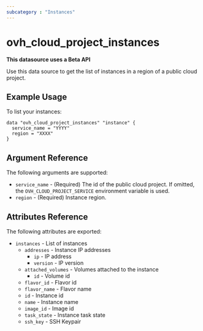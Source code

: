 ```yaml
---
subcategory : "Instances"
---
```


# ovh_cloud_project_instances

**This datasource uses a Beta API**

Use this data source to get the list of instances in a region of a public cloud project.

## Example Usage

To list your instances:

```hcl
data "ovh_cloud_project_instances" "instance" {
  service_name = "YYYY"
  region = "XXXX"
}
```

## Argument Reference

The following arguments are supported:

* `service_name` - (Required) The id of the public cloud project. If omitted,
  the `OVH_CLOUD_PROJECT_SERVICE` environment variable is used.
* `region` - (Required) Instance region.

## Attributes Reference

The following attributes are exported:
* `instances` - List of instances
  * `addresses` - Instance IP addresses
    * `ip` - IP address
    * `version` - IP version
  * `attached_volumes` - Volumes attached to the instance
    * `id` - Volume id
  * `flavor_id` - Flavor id
  * `flavor_name` - Flavor name
  * `id` - Instance id
  * `name` - Instance name
  * `image_id` - Image id
  * `task_state` - Instance task state
  * `ssh_key` - SSH Keypair
